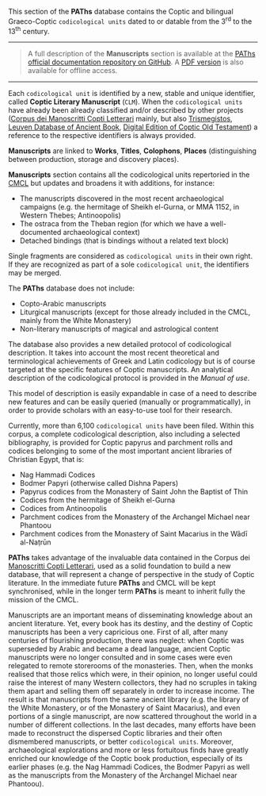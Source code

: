 This section of the **PAThs** database contains the Coptic and bilingual Graeco-Coptic `codicological units` dated to or datable from the 3<sup>rd</sup> to the 13<sup>th</sup> century.

---

> A full description of the **Manuscripts** section is available at the [PAThs official documentation repository on GitHub](https://paths-erc.github.io/paths-docs/db-handbook/manuscripts.html). A [PDF version](https://github.com/paths-erc/paths-docs/raw/master/Pdf/paths-docs-v-0.9.pdf) is also available for offline access.

---

Each `codicological unit` is identified by a new, stable and unique identifier, called **Coptic Literary Manuscript** (`CLM`). When the `codicological units` have already been already classified and/or described by other projects ([Corpus dei Manoscritti Copti Letterari](http://www.cmcl.it/) mainly, but also [Trismegistos](https://www.trismegistos.org/tm/index.php), [Leuven Database of Ancient Book](https://www.trismegistos.org/ldab/), [Digital Edition of Coptic Old Testament](https://www.uni-goettingen.de/en/digital+edition+of+the+coptic+%28sahidic%29+old+testament/475974.html)) a reference to the respective identifiers is always provided.

**Manuscripts** are linked to **Works**, **Titles**, **Colophons**, **Places** (distinguishing between production, storage and discovery places).

**Manuscripts** section contains all the codicological units repertoried in the [CMCL](http://www.cmcl.it/) but updates and broadens it with additions, for instance:
- The manuscripts discovered in the most recent archaeological campaigns (e.g. the hermitage of Sheikh el-Gurna, or MMA 1152, in Western Thebes; Antinoopolis)
- The ostraca from the Theban region (for which we have a well-documented archaeological context)
- Detached bindings (that is bindings without a related text block)

Single fragments are considered as `codicological units` in their own right. If they are recognized as part of a sole `codicological unit`, the identifiers may be merged.

The **PAThs** database does not include:
- Copto-Arabic manuscripts
- Liturgical manuscripts (except for those already included in the CMCL, mainly from the White Monastery)
-	Non-literary manuscripts of magical and astrological content

The database also provides a new detailed protocol of codicological description. It takes into account the most recent theoretical and terminological achievements of Greek and Latin codicology but is of course targeted at the specific features of Coptic manuscripts. An analytical description of the codicological protocol is provided in the *Manual of use*.

This model of description is easily expandable in case of a need to describe new features and can be easily queried (manually or programmatically), in order to provide scholars with an easy-to-use tool for their research.

Currently, more than 6,100 `codicological units` have been filed. Within this corpus, a complete codicological description, also including a selected bibliography, is provided for Coptic papyrus and parchment rolls and codices belonging to some of the most important ancient libraries of Christian Egypt, that is:
-	Nag Hammadi Codices
-	Bodmer Papyri (otherwise called Dishna Papers)
-	Papyrus codices from the Monastery of Saint John the Baptist of Thin
-	Codices from the hermitage of Sheikh el-Gurna
-	Codices from Antinoopolis
-	Parchment codices from the Monastery of the Archangel Michael near Phantoou
-	Parchment codices from the Monastery of Saint Macarius in the Wādī al-Naṭrūn

**PAThs** takes advantage of the invaluable data contained in the Corpus dei [Manoscritti Copti Letterari](http://www.cmcl.it/), used as a solid foundation to build a new database, that will represent a change of perspective in the study of Coptic literature. In the immediate future **PAThs** and CMCL will be kept synchronised, while in the longer term **PAThs** is meant to inherit fully the mission of the CMCL.

Manuscripts are an important means of disseminating knowledge about an ancient literature. Yet, every book has its destiny, and the destiny of Coptic manuscripts has been a very capricious one. First of all, after many centuries of flourishing production, there was neglect: when Coptic was superseded by Arabic and became a dead language, ancient Coptic manuscripts were no longer consulted and in some cases were even relegated to remote storerooms of the monasteries. Then, when the monks realised that those relics which were, in their opinion, no longer useful could raise the interest of many Western collectors, they had no scruples in taking them apart and selling them off separately in order to increase income. The result is that manuscripts from the same ancient library (e.g. the library of the White Monastery, or of the Monastery of Saint Macarius), and even portions of a single manuscript, are now scattered throughout the world in a number of different collections. In the last decades, many efforts have been made to reconstruct the dispersed Coptic libraries and their often dismembered manuscripts, or better `codicological units`. Moreover, archaeological explorations and more or less fortuitous finds have greatly enriched our knowledge of the Coptic book production, especially of its earlier phases (e.g. the Nag Hammadi Codices, the Bodmer Papyri as well as the manuscripts from the Monastery of the Archangel Michael near Phantoou).
